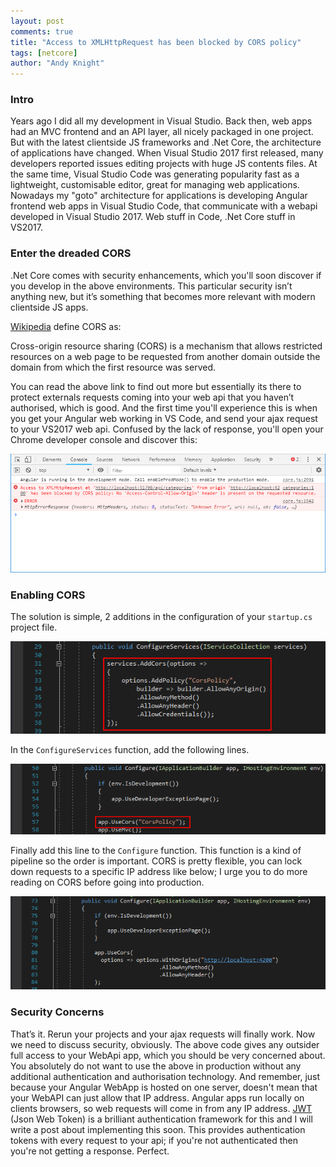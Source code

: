 ```yaml
---
layout: post
comments: true
title: "Access to XMLHttpRequest has been blocked by CORS policy"
tags: [netcore]
author: "Andy Knight"
---
```


### Intro

Years ago I did all my development in Visual Studio. Back then, web apps had an MVC frontend and an API layer, all nicely packaged in one project. But with the latest clientside JS frameworks and .Net Core, the architecture of applications have changed. When Visual Studio 2017 first released, many developers reported issues editing projects with huge JS contents files. At the same time, Visual Studio Code was generating popularity fast as a lightweight, customisable editor, great for managing web applications. Nowadays my "goto" architecture for applications is developing Angular frontend web apps in Visual Studio Code, that communicate with a webapi developed in Visual Studio 2017. Web stuff in Code, .Net Core stuff in VS2017.

### Enter the dreaded CORS

.Net Core comes with security enhancements, which you'll soon discover if you develop in the above environments. This particular security isn’t anything new, but it’s something that becomes more relevant with modern clientside JS apps.

[Wikipedia][corswiki-url] define CORS as:

Cross-origin resource sharing (CORS) is a mechanism that allows restricted resources on a web page to be requested from another domain outside the domain from which the first resource was served.

You can read the above link to find out more but essentially its there to protect externals requests coming into your web api that you haven’t authorised, which is good. And the first time you'll experience this is when you get your Angular web working in VS Code, and send your ajax request to your VS2017 web api. Confused by the lack of response, you'll open your Chrome developer console and discover this:

![CORS Error in Chrome](/assets/img/2018-12-27/corserror.png)

### Enabling CORS

The solution is simple, 2 additions in the configuration of your `startup.cs` project file.

![Startup.cs/ConfigureServices](/assets/img/2018-12-27/cors_configureservices.png)

In the `ConfigureServices` function, add the following lines.

![Startup.cs/Configure](/assets/img/2018-12-27/cors_configure.png)

Finally add this line to the `Configure` function. This function is a kind of pipeline so the order is important. CORS is pretty flexible, you can lock down requests to a specific IP address like below; I urge you to do more reading on CORS before going into production.

![Startup.cs/Configure](/assets/img/2018-12-27/cors_alternative.png)

### Security Concerns

That’s it. Rerun your projects and your ajax requests will finally work. Now we need to discuss security, obviously. The above code gives any outsider full access to your WebApi app, which you should be very concerned about. You absolutely do not want to use the above in production without any additional authentication and authorisation technology. And remember, just because your Angular WebApp is hosted on one server, doesn't mean that your WebAPI can just allow that IP address. Angular apps run locally on clients browsers, so web requests will come in from any IP address. [JWT][jwt-url] (Json Web Token) is a brilliant authentication framework for this and I will write a post about implementing this soon. This provides authentication tokens with every request to your api; if you're not authenticated then you're not getting a response. Perfect.


[corswiki-url]: https://en.wikipedia.org/wiki/Cross-origin_resource_sharing

[jwt-url]: https://jwt.io/



